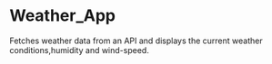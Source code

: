 # Weather_App
 Fetches weather data from an API and displays the current weather
 conditions,humidity and wind-speed.
